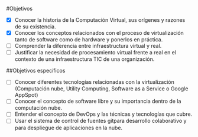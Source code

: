 #Objetivos

* [X] Conocer la historia de la Computación Virtual, sus orígenes y razones de su existencia.
* [X] Conocer los conceptos relacionados con el proceso de virtualización tanto de software como de hardware y ponerlos en práctica.
* [ ] Comprender la diferencia entre infraestructura virtual y real.
* [ ] Justificar la necesidad de procesamiento virtual frente a real en el contexto de una infraestructura TIC de una organización.

##Objetivos específicos

* [ ] Conocer diferentes tecnologías relacionadas con la virtualización (Computación nube, Utility Computing, Software as a Service o Google AppSpot)
* [ ] Conocer el concepto de software libre y su importancia dentro de la computación nube.
* [ ] Entender el concepto de DevOps y las técnicas y tecnologías que cubre.
* [ ] Usar el sistema de control de fuentes gitpara desarrollo colaborativo y para despliegue de aplicaciones en la nube.
